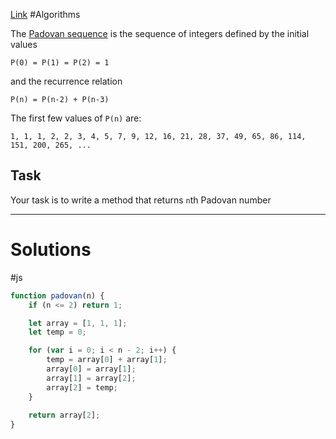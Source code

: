 [Link](https://www.codewars.com/kata/5803ee0ed5438edcc9000087) #Algorithms

The [Padovan sequence](https://en.wikipedia.org/wiki/Padovan_sequence) is the sequence of integers defined by the initial values

```
P(0) = P(1) = P(2) = 1
```

and the recurrence relation

```
P(n) = P(n-2) + P(n-3)
```

The first few values of `P(n)` are:

```
1, 1, 1, 2, 2, 3, 4, 5, 7, 9, 12, 16, 21, 28, 37, 49, 65, 86, 114, 151, 200, 265, ...
```

## Task

Your task is to write a method that returns `n`th Padovan number

***
# Solutions
#js
```js
function padovan(n) {
    if (n <= 2) return 1;

    let array = [1, 1, 1];
    let temp = 0;

    for (var i = 0; i < n - 2; i++) {
        temp = array[0] + array[1];
        array[0] = array[1];
        array[1] = array[2];
        array[2] = temp;
    }
    
    return array[2];
}
```